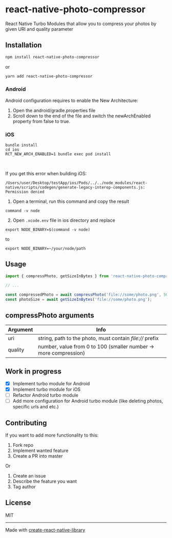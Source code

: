 # react-native-photo-compressor

React Native Turbo Modules that allow you to compress your photos by given URI and quality parameter

## Installation

```sh
npm install react-native-photo-compressor
```
or
```sh
yarn add react-native-photo-compressor
```

### Android

Android configuration requires to enable the New Architecture:

1. Open the android/gradle.properties file
2. Scroll down to the end of the file and switch the newArchEnabled property from false to true.

### iOS

```
bundle install
cd ios
RCT_NEW_ARCH_ENABLED=1 bundle exec pod install
```
<br />

If you get this error when building iOS:
```
/Users/user/Desktop/testApp/ios/Pods/../../node_modules/react-native/scripts/codegen/generate-legacy-interop-components.js: Permission denied
```
1. Open a terminal, run this command and copy the result
```
command -v node
```
2. Open ```.xcode.env``` file in ios directory and replace
```
export NODE_BINARY=$(command -v node)
```
to
```
export NODE_BINARY=~/your/node/path
```


## Usage


```js
import { compressPhoto, getSizeInBytes } from 'react-native-photo-compressor';

// ...

const compressedPhoto = await compressPhoto('file://some/photo.png', 50);
const photoSize = await getSizeInBytes('file://some/photo.png');
```

## compressPhoto arguments

| Argument | Info                                                             |
|----------|------------------------------------------------------------------|
| uri      | string, path to the photo, must contain *file://* prefix         |
| quality  | number, value from 0 to 100 (smaller number -> more compression) |


## Work in progress

- [x] Implement turbo module for Android
- [x] Implement turbo module for iOS
- [ ] Refactor Android turbo module
- [ ] Add more configuration for Android turbo module (like deleting photos, specific urls and etc.)

## Contributing

If you want to add more functionality to this:
1. Fork repo
2. Implement wanted feature
3. Create a PR into master

Or
1. Create an issue
2. Describe the feature you want
3. Tag author

## License

MIT

---

Made with [create-react-native-library](https://github.com/callstack/react-native-builder-bob)
